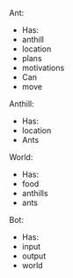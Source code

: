 
Ant:

* Has:
 * anthill
 * location
 * plans
 * motivations
* Can
 * move

Anthill:

* Has:
 * location
 * Ants

World:

* Has:
 * food
 * anthills
 * ants

Bot:

* Has:
 * input
 * output
 * world

